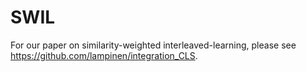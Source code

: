 # SWIL

For our paper on similarity-weighted interleaved-learning, please see <https://github.com/lampinen/integration_CLS>.
